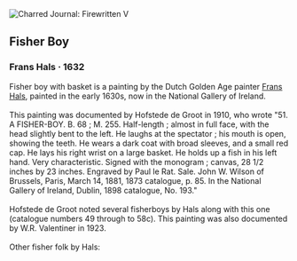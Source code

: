 <div class="artwork-of-the-day">
  <div class="container">
    <div class="img-wrapper">
      <img
        src="https://uploads6.wikiart.org/images/frans-hals/fisher-boy-1632.jpg!Large.jpg"
        alt="Charred Journal: Firewritten V" />
    </div>
    <div class="artwork-detail">
      <div class="artwork-origin"> 
        <h2 class="artwork-name">Fisher Boy</h2>
        <h3 class="artist">
          Frans Hals
                    ·  1632
        </h3>
      </div>
      <p class="description">
        <span class="artwork-description-text ng-binding" ng-bind-html="viewModel.ArtworkOfTheDay.Description | unsafe">Fisher boy with basket is a painting by the Dutch Golden Age painter <a target="_blank" href="/en/frans-hals">Frans Hals</a>, painted in the early 1630s, now in the National Gallery of Ireland.
<br>
<br>This painting was documented by Hofstede de Groot in 1910, who wrote "51. A FISHER-BOY. B. 68&nbsp;; M. 255. Half-length&nbsp;; almost in full face, with the head slightly bent to the left. He laughs at the spectator&nbsp;; his mouth is open, showing the teeth. He wears a dark coat with broad sleeves, and a small red cap. He lays his right wrist on a large basket. He holds up a fish in his left hand. Very characteristic. Signed with the monogram&nbsp;; canvas, 28 1/2 inches by 23 inches. Engraved by Paul le Rat. Sale. John W. Wilson of Brussels, Paris, March 14, 1881, 1873 catalogue, p. 85. In the National Gallery of Ireland, Dublin, 1898 catalogue, No. 193."
<br>
<br>Hofstede de Groot noted several fisherboys by Hals along with this one (catalogue numbers 49 through to 58c). This painting was also documented by W.R. Valentiner in 1923.
<br>
<br>Other fisher folk by Hals:</span>
                        <div class="text-shadow-container" ng-show="showShadow" style=""></div>
      </p>
    </div>
  </div>

</div>
